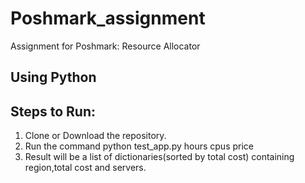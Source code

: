 # Poshmark_assignment

Assignment for Poshmark: Resource Allocator

## Using Python

## Steps to Run:
1. Clone or Download the repository.
2. Run the command python test_app.py hours cpus price
3. Result will be a list of dictionaries(sorted by total cost) containing region,total cost
   and servers.
